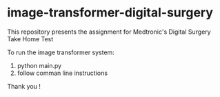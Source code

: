 # image-transformer-digital-surgery
This repository presents the assignment for Medtronic's Digital Surgery Take Home Test

To run the image transformer system:
1. python main.py
2. follow comman line instructions

Thank you !
